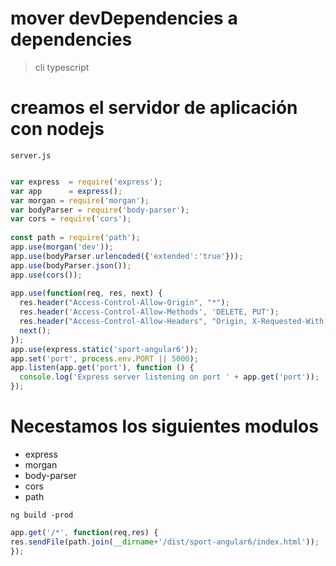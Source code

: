 # mover devDependencies a dependencies
> cli
> typescript

# creamos el servidor de aplicación con nodejs 
`server.js`

```javascript

var express  = require('express');
var app      = express();                               
var morgan = require('morgan');            
var bodyParser = require('body-parser');    
var cors = require('cors');
 
const path = require('path');
app.use(morgan('dev'));                                        
app.use(bodyParser.urlencoded({'extended':'true'}));            
app.use(bodyParser.json());                                     
app.use(cors());
 
app.use(function(req, res, next) {
  res.header("Access-Control-Allow-Origin", "*");
  res.header('Access-Control-Allow-Methods', 'DELETE, PUT');
  res.header("Access-Control-Allow-Headers", "Origin, X-Requested-With, Content-Type, Accept");
  next();
});
app.use(express.static('sport-angular6'));
app.set('port', process.env.PORT || 5000);
app.listen(app.get('port'), function () {
  console.log('Express server listening on port ' + app.get('port'));
});

```

# Necestamos los siguientes modulos 

- express
- morgan
- body-parser
- cors
- path

`ng build -prod`
```javascript
app.get('/*', function(req,res) {    
res.sendFile(path.join(__dirname+'/dist/sport-angular6/index.html'));
});
```
